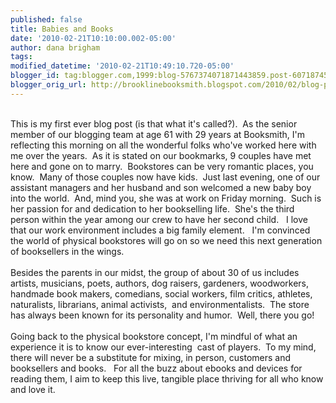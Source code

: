 ```yaml
---
published: false
title: Babies and Books
date: '2010-02-21T10:10:00.002-05:00'
author: dana brigham
tags: 
modified_datetime: '2010-02-21T10:49:10.720-05:00'
blogger_id: tag:blogger.com,1999:blog-5767374071871443859.post-6071874523140817072
blogger_orig_url: http://brooklinebooksmith.blogspot.com/2010/02/blog-post.html
---
```


<div><br /></div><div>This is my first ever blog post (is that what it's called?).  As the senior member of our blogging team at age 61 with 29 years at Booksmith, I'm reflecting this morning on all the wonderful folks who've worked here with me over the years.  As it is stated on our bookmarks, 9 couples have met here and gone on to marry.  Bookstores can be very romantic places, you know.  Many of those couples now have kids.  Just last evening, one of our assistant managers and her husband and son welcomed a new baby boy into the world.  And, mind you, she was at work on Friday morning.  Such is her passion for and dedication to her bookselling life.  She's the third person within the year among our crew to have her second child.   I love that our work environment includes a big family element.   I'm convinced the world of physical bookstores will go on so we need this next generation of booksellers in the wings.</div><div><br /></div><div>Besides the parents in our midst, the group of about 30 of us includes artists, musicians, poets, authors, dog raisers, gardeners, woodworkers, handmade book makers, comedians, social workers, film critics, athletes, naturalists, librarians, animal activists,  and environmentalists.  The store has always been known for its personality and humor.  Well, there you go!</div><div><br /></div><div>Going back to the physical bookstore concept, I'm mindful of what an experience it is to know our ever-interesting  cast of players.  To my mind, there will never be a substitute for mixing, in person, customers and booksellers and books.   For all the buzz about ebooks and devices for reading them, I aim to keep this live, tangible place thriving for all who know and love it.</div>